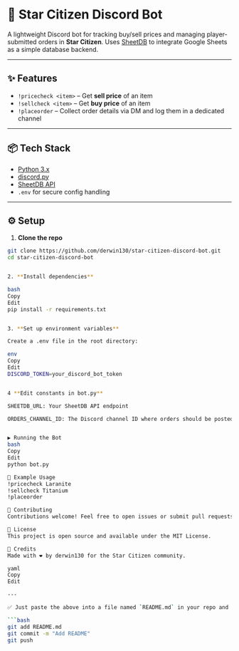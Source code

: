# 🚀 Star Citizen Discord Bot

A lightweight Discord bot for tracking buy/sell prices and managing player-submitted orders in **Star Citizen**. Uses [SheetDB](https://sheetdb.io) to integrate Google Sheets as a simple database backend.

---

## ✨ Features

- `!pricecheck <item>` – Get **sell price** of an item
- `!sellcheck <item>` – Get **buy price** of an item
- `!placeorder` – Collect order details via DM and log them in a dedicated channel

---

## 📦 Tech Stack

- [Python 3.x](https://www.python.org/)
- [discord.py](https://github.com/Rapptz/discord.py)
- [SheetDB API](https://sheetdb.io)
- `.env` for secure config handling

---

## ⚙️ Setup

1. **Clone the repo**

```bash
git clone https://github.com/derwin130/star-citizen-discord-bot.git
cd star-citizen-discord-bot


2. **Install dependencies**

bash
Copy
Edit
pip install -r requirements.txt


3. **Set up environment variables**

Create a .env file in the root directory:

env
Copy
Edit
DISCORD_TOKEN=your_discord_bot_token


4 **Edit constants in bot.py**

SHEETDB_URL: Your SheetDB API endpoint

ORDERS_CHANNEL_ID: The Discord channel ID where orders should be posted


▶️ Running the Bot
bash
Copy
Edit
python bot.py

🧪 Example Usage
!pricecheck Laranite
!sellcheck Titanium
!placeorder

🙌 Contributing
Contributions welcome! Feel free to open issues or submit pull requests.

📄 License
This project is open source and available under the MIT License.

🧠 Credits
Made with ❤️ by derwin130 for the Star Citizen community.

yaml
Copy
Edit

---

✅ Just paste the above into a file named `README.md` in your repo and commit it:

```bash
git add README.md
git commit -m "Add README"
git push
